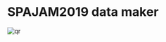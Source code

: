 # SPAJAM2019 data maker

![qr](https://api.qrserver.com/v1/create-qr-code/?size=150x150&data=https://skawashima.github.io/spajam2019DataMaker/)
